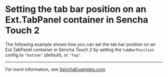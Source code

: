 # Setting the tab bar position on an Ext.TabPanel container in Sencha Touch 2 #

The following example shows how you can set the tab bar position on an Ext.TabPanel container in Sencha Touch 2 by setting the `tabBarPosition` config to `"bottom"` (default), or `"top"`.

---

For more information, see [SenchaExamples.com](http://senchaexamples.com/2012/03/04/setting-the-tab-bar-position-on-an-ext-tabpanel-container-in-sencha-touch-2/).